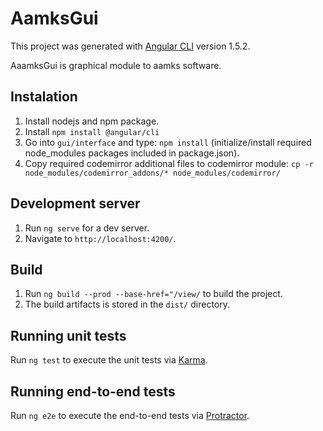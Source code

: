 # AamksGui

This project was generated with [Angular CLI](https://github.com/angular/angular-cli) version 1.5.2.

AaamksGui is graphical module to aamks software.

## Instalation

1. Install nodejs and npm package.
2. Install `npm install @angular/cli`
3. Go into `gui/interface` and type: `npm install` (initialize/install required node_modules packages included in package.json).
4. Copy required codemirror additional files to codemirror module: `cp -r node_modules/codemirror_addons/* node_modules/codemirror/`

## Development server

1. Run `ng serve` for a dev server.
2. Navigate to `http://localhost:4200/`.

## Build

1. Run `ng build --prod --base-href="/view/` to build the project. 
2. The build artifacts is stored in the `dist/` directory.

## Running unit tests

Run `ng test` to execute the unit tests via [Karma](https://karma-runner.github.io).

## Running end-to-end tests

Run `ng e2e` to execute the end-to-end tests via [Protractor](http://www.protractortest.org/).
